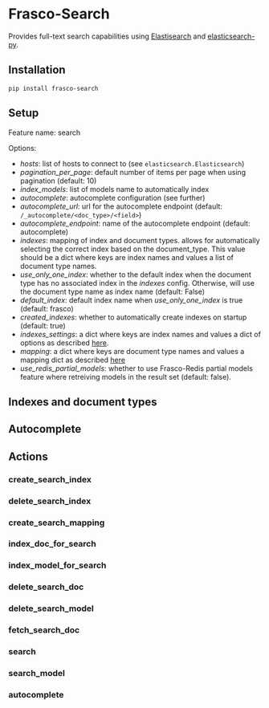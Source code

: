 # Frasco-Search

Provides full-text search capabilities using [Elastisearch](http://www.elasticsearch.org/)
and [elasticsearch-py](http://elasticsearch-py.readthedocs.org/en/master/).

## Installation

    pip install frasco-search

## Setup

Feature name: search

Options:

 - *hosts*: list of hosts to connect to (see `elasticsearch.Elasticsearch`)
 - *pagination_per_page*: default number of items per page when using
   pagination (default: 10)
 - *index_models*: list of models name to automatically index
 - *autocomplete*: autocomplete configuration (see further)
 - *autocomplete_url*: url for the autocomplete endpoint
   (default: `/_autocomplete/<doc_type>/<field>`)
 - *autocomplete_endpoint*: name of the autocomplete endpoint (default: autocomplete)
 - *indexes*: mapping of index and document types. allows for automatically
   selecting the correct index based on the document_type. This value should
   be a dict where keys are index names and values a list of document type names.
 - *use_only_one_index*: whether to the default index when the document type
   has no associated index in the *indexes* config. Otherwise, will use the
   document type name as index name (default: False)
 - *default_index*: default index name when *use_only_one_index* is true (default: frasco)
 - *created_indexes*: whether to automatically create indexes on startup (default: true)
 - *indexes_settings*: a dict where keys are index names and values a dict of options
   as described [here](http://www.elasticsearch.org/guide/en/elasticsearch/guide/current/_index_settings.html).
 - *mapping*: a dict where keys are document type names and values a mapping
   dict as described [here](http://www.elasticsearch.org/guide/en/elasticsearch/guide/current/mapping-intro.html)
 - *use_redis_partial_models*: whether to use Frasco-Redis partial models feature
   where retreiving models in the result set (default: false).

## Indexes and document types

## Autocomplete

## Actions

### create\_search\_index

### delete\_search\_index

### create\_search\_mapping

### index\_doc\_for\_search

### index\_model\_for\_search

### delete\_search\_doc

### delete\_search\_model

### fetch\_search\_doc

### search

### search\_model

### autocomplete